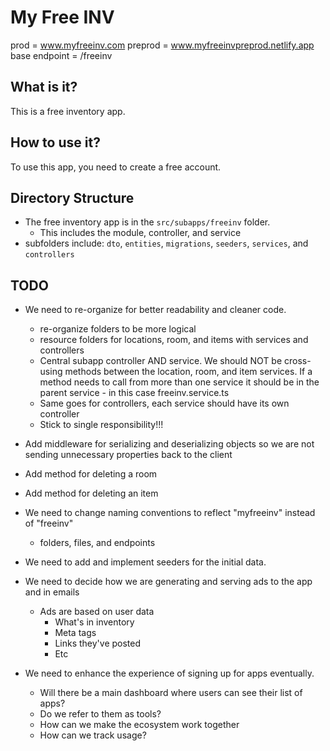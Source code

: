 # My Free INV

prod = www.myfreeinv.com
preprod = www.myfreeinvpreprod.netlify.app
base endpoint = /freeinv

## What is it?

This is a free inventory app.

## How to use it?

To use this app, you need to create a free account.

## Directory Structure

* The free inventory app is in the `src/subapps/freeinv` folder.
  * This includes the module, controller, and service
* subfolders include:
 `dto`, `entities`, `migrations`, `seeders`, `services`, and `controllers`

## TODO

* We need to re-organize for better readability and cleaner code.
  * re-organize folders to be more logical
  * resource folders for locations, room, and items with services and controllers
  * Central subapp controller AND service.  We should NOT be cross-using methods between
    the location, room, and item services.  If a method needs to call from more than one service
    it should be in the parent service - in this case freeinv.service.ts
  * Same goes for controllers, each service should have its own controller
  * Stick to single responsibility!!!

* Add middleware for serializing and deserializing objects so we are not sending unnecessary
  properties back to the client
* Add method for deleting a room
* Add method for deleting an item

* We need to change naming conventions to reflect "myfreeinv" instead of "freeinv"
  * folders, files, and endpoints

* We need to add and implement seeders for the initial data.

* We need to decide how we are generating and serving ads to the app and in emails
  * Ads are based on user data
    * What's in inventory
    * Meta tags
    * Links they've posted
    * Etc

* We need to enhance the experience of signing up for apps eventually.
  * Will there be a main dashboard where users can see their list of apps?
  * Do we refer to them as tools?
  * How can we make the ecosystem work together
  * How can we track usage?